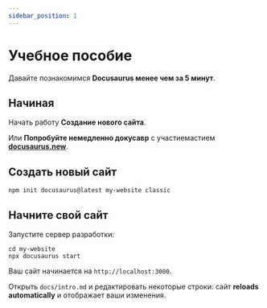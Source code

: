 ```yaml
---
sidebar_position: 1
---
```


# Учебное пособие

Давайте познакомимся **Docusaurus менее чем за 5 минут**.

## Начиная

Начать работу **Создание нового сайта**.

Или **Попробуйте немедленно докусавр** с участиемастием **[docusaurus.new](https://docusaurus.new)**.

## Создать новый сайт

```shell
npm init docusaurus@latest my-website classic
```

## Начните свой сайт

Запустите сервер разработки:

```shell
cd my-website
npx docusaurus start
```

Ваш сайт начинается на `http://localhost:3000`.

Открыть `docs/intro.md` и редактировать некоторые строки: сайт **reloads automatically** и отображает ваши изменения.

